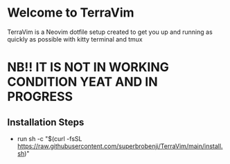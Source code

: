 # Welcome to TerraVim

TerraVim is a Neovim dotfile setup created to get you up and running as quickly as possible with kitty terminal and tmux

# NB!! IT IS NOT IN WORKING CONDITION YEAT AND IN PROGRESS

## Installation Steps
- run sh -c "$(curl -fsSL https://raw.githubusercontent.com/superbrobenji/TerraVim/main/install.sh)"

